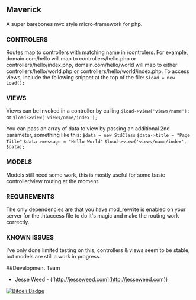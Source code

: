 ## Maverick
A super barebones mvc style micro-framework for php.

### CONTROLERS
Routes map to controllers with matching name in /controlers. For example, domain.com/hello will map to controllers/hello.php or controllers/hello/index.php, domain.com/hello/world will map to either controllers/hello/world.php or controllers/hello/world/index.php. To access views, include the following snippet at the top of the file: `$load = new Load();`

### VIEWS
Views can be invoked in a controller by calling `$load->view('views/name');` or `$load->view('views/name/index');`

You can pass an array of data to view by passing an additional 2nd parameter, something like this:
`$data = new StdClass`
`$data->title = "Page Title"`
`$data->message = "Hello World"`
`$load->view('views/name/index', $data);`

### MODELS
Models still need some work, this is mostly useful for some basic controller/view routing at the moment.


### REQUIREMENTS
The only dependencies are that you have mod_rewrite is enabled on your server for the .htaccess file to do it's magic and make the routing work correctly.


### KNOWN ISSUES
I've only done limited testing on this, controllers & views seem to be stable, but models are still a work in progress.



##Development Team

* Jesse Weed - ([http://jesseweed.com](http://jesseweed.com))


[![Bitdeli Badge](https://d2weczhvl823v0.cloudfront.net/jesseweed/maverick/trend.png)](https://bitdeli.com/free "Bitdeli Badge")

